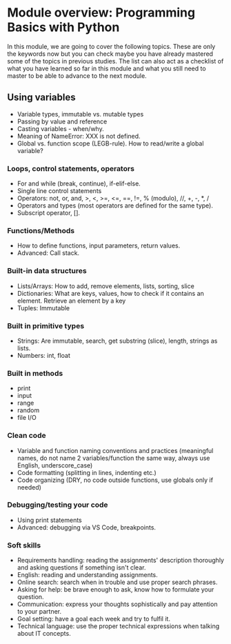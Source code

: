 # Module overview: Programming Basics with Python

In this module, we are going to cover the following topics. These are only the keywords now but you can check maybe you have already mastered some of the topics in previous studies. The list can also act as a checklist of what you have learned so far in this module and what you still need to master to be able to advance to the next module.

## Using variables

  * Variable types, immutable vs. mutable types
  * Passing by value and reference
  * Casting variables - when/why.
  * Meaning of NameError: XXX is not defined.
  * Global vs. function scope (LEGB-rule). How to read/write a global variable?



### Loops, control statements, operators

  * For and while (break, continue), if-elif-else.
  * Single line control statements
  * Operators: not, or, and, >, <, >=, <=, ==, !=, % (modulo), //, +, -, *, /
  * Operators and types (most operators are defined for the same type).
  * Subscript operator, [].



### Functions/Methods

  * How to define functions, input parameters, return values.
  * Advanced: Call stack.



### Built-in data structures

  * Lists/Arrays: How to add, remove elements, lists, sorting, slice
  * Dictionaries: What are keys, values, how to check if it contains an element. Retrieve an element by a key
  * Tuples: Immutable



### Built in primitive types

  * Strings: Are immutable, search, get substring (slice), length, strings as lists.
  * Numbers: int, float



### Built in methods

  * print
  * input
  * range
  * random
  * file I/O



### Clean code

  * Variable and function naming conventions and practices (meaningful names, do not name 2 variables/function the same way, always use English, underscore_case)
  * Code formatting (splitting in lines, indenting etc.)
  * Code organizing (DRY, no code outside functions, use globals only if needed)



### Debugging/testing your code

  * Using print statements
  * Advanced: debugging via VS Code, breakpoints.



### Soft skills

  * Requirements handling: reading the assignments' description thoroughly and asking questions if something isn't clear.
  * English: reading and understanding assignments.
  * Online search: search when in trouble and use proper search phrases.
  * Asking for help: be brave enough to ask, know how to formulate your question.
  * Communication: express your thoughts sophistically and pay attention to your partner.
  * Goal setting: have a goal each week and try to fulfil it.
  * Technical language: use the proper technical expressions when talking about IT concepts.


